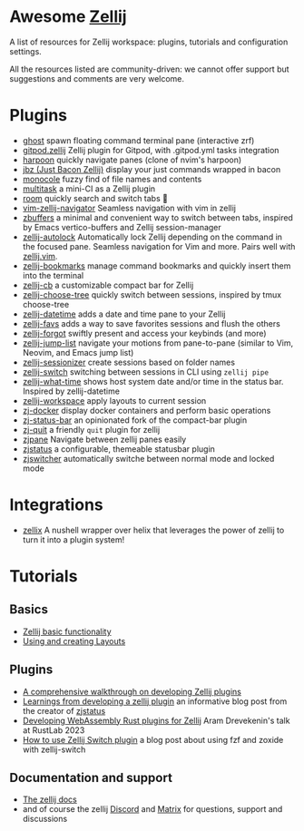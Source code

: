 # Awesome [Zellij](https://github.com/zellij-org/zellij)

A list of resources for Zellij workspace: plugins, tutorials and configuration settings.

All the resources listed are community-driven: we cannot offer support but suggestions and comments are very welcome.

# Plugins

* [ghost](https://github.com/vdbulcke/ghost) spawn floating command terminal pane (interactive zrf)
* [gitpod.zellij](https://github.com/gitpod-samples/gitpod.zellij) Zellij plugin for Gitpod, with .gitpod.yml tasks integration
* [harpoon](https://github.com/Nacho114/harpoon) quickly navigate panes (clone of nvim's harpoon) 
* [jbz (Just Bacon Zellij)](https://github.com/nim65s/jbz) display your just commands wrapped in bacon
* [monocole](https://github.com/imsnif/monocle) fuzzy find of file names and contents
* [multitask](https://github.com/imsnif/multitask) a mini-CI as a Zellij plugin
* [room](https://github.com/rvcas/room) quickly search and switch tabs 🖤
* [vim-zellij-navigator](https://github.com/hiasr/vim-zellij-navigator) Seamless navigation with vim in zellij
* [zbuffers](https://github.com/Strech/zbuffers) a minimal and convenient way to switch between tabs, inspired by Emacs vertico-buffers and Zellij session-manager
* [zellij-autolock](https://github.com/fresh2dev/zellij-autolock) Automatically lock Zellij depending on the command in the focused pane. Seamless navigation for Vim and more. Pairs well with [zellij.vim](https://github.com/fresh2dev/zellij.vim). 
* [zellij-bookmarks](https://github.com/yaroslavborbat/zellij-bookmarks) manage command bookmarks and quickly insert them into the terminal
* [zellij-cb](https://github.com/ndavd/zellij-cb) a customizable compact bar for Zellij
* [zellij-choose-tree](https://github.com/laperlej/zellij-choose-tree) quickly switch between sessions, inspired by tmux choose-tree
* [zellij-datetime](https://github.com/h1romas4/zellij-datetime) adds a date and time pane to your Zellij
* [zellij-favs](https://github.com/JoseMM2002/zellij-favs) adds a way to save favorites sessions and flush the others
* [zellij-forgot](https://github.com/karimould/zellij-forgot) swiftly present and access your keybinds (and more)
* [zellij-jump-list](https://github.com/blank2121/zellij-jump-list) navigate your motions from pane-to-pane (similar to Vim, Neovim, and Emacs jump list)
* [zellij-sessionizer](https://github.com/laperlej/zellij-sessionizer) create sessions based on folder names
* [zellij-switch](https://github.com/mostafaqanbaryan/zellij-switch) switching between sessions in CLI using `zellij pipe`
* [zellij-what-time](https://github.com/pirafrank/zellij-what-time) shows host system date and/or time in the status bar. Inspired by zellij-datetime
* [zellij-workspace](https://github.com/vdbulcke/zellij-workspace) apply layouts to current session
* [zj-docker](https://github.com/dj95/zj-docker) display docker containers and perform basic operations
* [zj-status-bar](https://github.com/cristiand391/zj-status-bar) an opinionated fork of the compact-bar plugin
* [zj-quit](https://github.com/cristiand391/zj-quit) a friendly `quit` plugin for zellij 
* [zjpane](https://github.com/FuriouZz/zjpane) Navigate between zellij panes easily
* [zjstatus](https://github.com/dj95/zjstatus) a configurable, themeable statusbar plugin
* [zjswitcher](https://github.com/WingsZeng/zjswitcher) automatically switche between normal mode and locked mode

# Integrations

* [zellix](https://github.com/TheEmeraldBee/zellix) A nushell wrapper over helix that leverages the power of zellij to turn it into a plugin system!

# Tutorials

## Basics
* [Zellij basic functionality](https://zellij.dev/tutorials/basic-functionality/)
* [Using and creating Layouts](https://zellij.dev/tutorials/layouts/)

## Plugins
* [A comprehensive walkthrough on developing Zellij plugins](https://github.com/Kangaxx-0/first-zellij-plugin)
* [Learnings from developing a zellij plugin](https://blog.nerd.rocks/posts/profiling-zellij-plugins/) an informative blog post from the creator of [zjstatus](https://github.com/dj95/zjstatus)
* [Developing WebAssembly Rust plugins for Zellij](https://www.youtube.com/watch?v=pgNIcQ8rTXk) Aram Drevekenin's talk at RustLab 2023
* [How to use Zellij Switch plugin](https://mostafaqanbaryan.com/zellij-attach-plugin/) a blog post about using fzf and zoxide with zellij-switch

## Documentation and support
* [The zellij docs](https://zellij.dev/documentation/introduction)
* and of course the zellij [Discord](https://discord.com/invite/CrUAFH3) and [Matrix](https://matrix.to/#/#zellij_general:matrix.org) for questions, support and discussions
